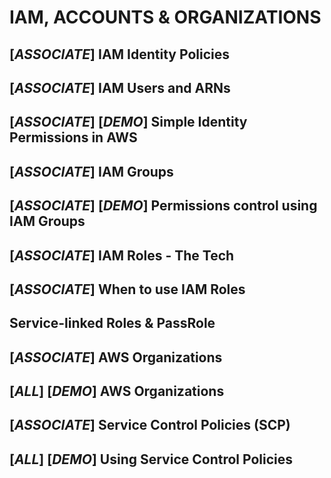 # IAM, ACCOUNTS & ORGANIZATIONS

## [_ASSOCIATE_] IAM Identity Policies

## [_ASSOCIATE_] IAM Users and ARNs

## [_ASSOCIATE_] [_DEMO_] Simple Identity Permissions in AWS

## [_ASSOCIATE_] IAM Groups

## [_ASSOCIATE_] [_DEMO_] Permissions control using IAM Groups

## [_ASSOCIATE_] IAM Roles - The Tech

## [_ASSOCIATE_] When to use IAM Roles

## Service-linked Roles & PassRole

## [_ASSOCIATE_] AWS Organizations

## [_ALL_] [_DEMO_] AWS Organizations

## [_ASSOCIATE_] Service Control Policies (SCP)

## [_ALL_] [_DEMO_] Using Service Control Policies
